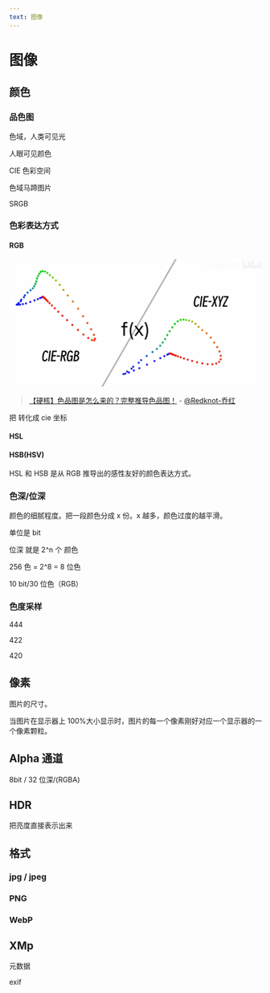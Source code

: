```yaml
---
text: 图像
---
```


# 图像

## 颜色

### 品色图

色域，人类可见光

人眼可见颜色

CIE 色彩空间

色域马蹄图片

SRGB

### 色彩表达方式

#### RGB

![1755978453653](./.assets/图像/images/1755978453653.png)

> [【硬核】色品图是怎么来的？完整推导色品图！](https://www.bilibili.com/video/BV1E2421c7NM) - [@Redknot-乔红](https://space.bilibili.com/38154792)

把 转化成 cie 坐标

#### HSL

#### HSB(HSV)

HSL 和 HSB 是从 RGB 推导出的感性友好的颜色表达方式。

### 色深/位深

颜色的细腻程度。把一段颜色分成 x 份。x 越多，颜色过度的越平滑。

单位是 bit

位深 就是 2^n 个 颜色

256 色 = 2^8 = 8 位色

10 bit/30 位色（RGB）

### 色度采样

444

422

420

## 像素

图片的尺寸。

当图片在显示器上 100%大小显示时，图片的每一个像素刚好对应一个显示器的一个像素颗粒。

## Alpha 通道

8bit / 32 位深/(RGBA)

## HDR

把亮度直接表示出来

## 格式

### jpg / jpeg

### PNG

### WebP

## XMp

元数据

exif
